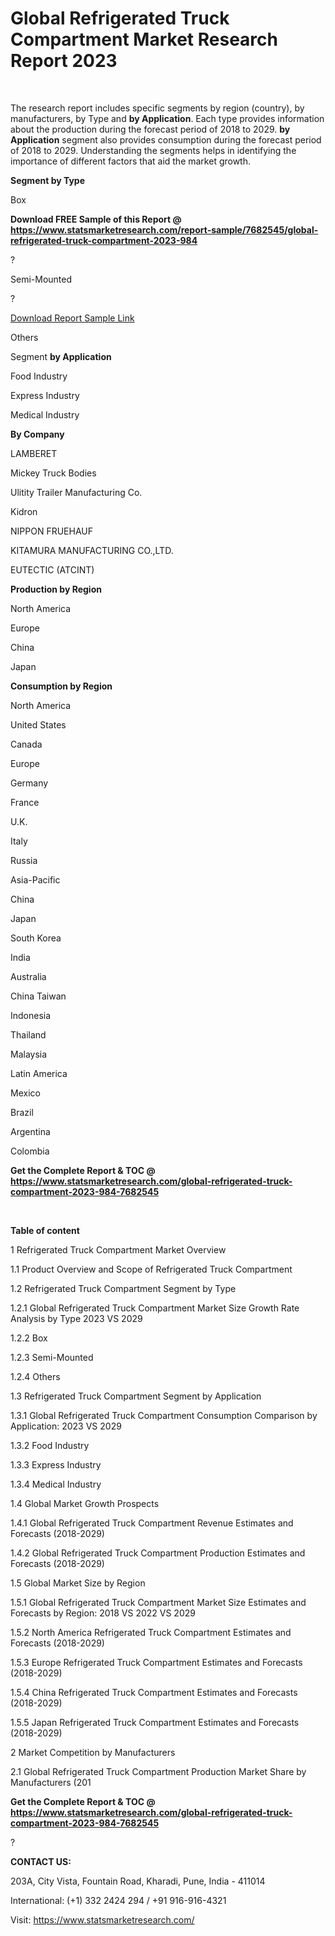 <h1>Global Refrigerated Truck Compartment Market Research Report 2023</h1><br/><p>The research report includes specific segments by region (country), by manufacturers, by Type and <strong>by Application</strong>. Each type provides information about the production during the forecast period of 2018 to 2029. <strong>by Application</strong> segment also provides consumption during the forecast period of 2018 to 2029. Understanding the segments helps in identifying the importance of different factors that aid the market growth.</p>
 
 
 
 <p><strong>Segment by Type</strong></p>
 
 
 
 <p>Box</p>
 
 
 
 <div><b>Download FREE Sample of this Report @ <a href="https://www.statsmarketresearch.com/download-free-sample/7682545/global-refrigerated-truck-compartment-2023-984">https://www.statsmarketresearch.com/report-sample/7682545/global-refrigerated-truck-compartment-2023-984</a></b></div>
 
 
 
 <p>? </p>
 
 
 
 <p>Semi-Mounted</p>
 
 
 
 <p>? </p>
 
 
 
 <p><a href="https://www.statsmarketresearch.com/download-free-sample/7682545/global-refrigerated-truck-compartment-2023-984">Download Report Sample Link</a></p>
 
 
 
 <p>Others</p>
 
 
 
 <p>Segment <strong>by Application</strong></p>
 
 
 
 <p>Food Industry</p>
 
 
 
 <p>Express Industry</p>
 
 
 
 <p>Medical Industry</p>
 
 
 
 <p><strong>By Company</strong></p>
 
 
 
 <p>LAMBERET</p>
 
 
 
 <p>Mickey Truck Bodies</p>
 
 
 
 <p>Ulitity Trailer Manufacturing Co.</p>
 
 
 
 <p>Kidron</p>
 
 
 
 <p>NIPPON FRUEHAUF</p>
 
 
 
 <p>KITAMURA MANUFACTURING CO.,LTD.</p>
 
 
 
 <p>EUTECTIC (ATCINT)</p>
 
 
 
 <p><strong>Production by Region</strong></p>
 
 
 
 <p>North America</p>
 
 
 
 <p>Europe</p>
 
 
 
 <p>China</p>
 
 
 
 <p>Japan</p>
 
 
 
 <p><strong>Consumption by Region</strong></p>
 
 
 
 <p>North America</p>
 
 
 
 <p>United States</p>
 
 
 
 <p>Canada</p>
 
 
 
 <p>Europe</p>
 
 
 
 <p>Germany</p>
 
 
 
 <p>France</p>
 
 
 
 <p>U.K.</p>
 
 
 
 <p>Italy</p>
 
 
 
 <p>Russia</p>
 
 
 
 <p>Asia-Pacific</p>
 
 
 
 <p>China</p>
 
 
 
 <p>Japan</p>
 
 
 
 <p>South Korea</p>
 
 
 
 <p>India</p>
 
 
 
 <p>Australia</p>
 
 
 
 <p>China Taiwan</p>
 
 
 
 <p>Indonesia</p>
 
 
 
 <p>Thailand</p>
 
 
 
 <p>Malaysia</p>
 
 
 
 <p>Latin America</p>
 
 
 
 <p>Mexico</p>
 
 
 
 <p>Brazil</p>
 
 
 
 <p>Argentina</p>
 
 
 
 <p>Colombia</p>
 
 
 
 <div><b>Get the Complete Report & TOC @ <a href="https://www.statsmarketresearch.com/global-refrigerated-truck-compartment-2023-984-7682545">https://www.statsmarketresearch.com/global-refrigerated-truck-compartment-2023-984-7682545</a></b></div>
 
 
 
 <p><br />
 
 <b>Table of content</b></p>
 
 
 
 <p>1 Refrigerated Truck Compartment Market Overview<br />
 
 1.1 Product Overview and Scope of Refrigerated Truck Compartment<br />
 
 1.2 Refrigerated Truck Compartment Segment by Type<br />
 
 1.2.1 Global Refrigerated Truck Compartment Market Size Growth Rate Analysis by Type 2023 VS 2029<br />
 
 1.2.2 Box<br />
 
 1.2.3 Semi-Mounted<br />
 
 1.2.4 Others<br />
 
 1.3 Refrigerated Truck Compartment Segment by Application<br />
 
 1.3.1 Global Refrigerated Truck Compartment Consumption Comparison by Application: 2023 VS 2029<br />
 
 1.3.2 Food Industry<br />
 
 1.3.3 Express Industry<br />
 
 1.3.4 Medical Industry<br />
 
 1.4 Global Market Growth Prospects<br />
 
 1.4.1 Global Refrigerated Truck Compartment Revenue Estimates and Forecasts (2018-2029)<br />
 
 1.4.2 Global Refrigerated Truck Compartment Production Estimates and Forecasts (2018-2029)<br />
 
 1.5 Global Market Size by Region<br />
 
 1.5.1 Global Refrigerated Truck Compartment Market Size Estimates and Forecasts by Region: 2018 VS 2022 VS 2029<br />
 
 1.5.2 North America Refrigerated Truck Compartment Estimates and Forecasts (2018-2029)<br />
 
 1.5.3 Europe Refrigerated Truck Compartment Estimates and Forecasts (2018-2029)<br />
 
 1.5.4 China Refrigerated Truck Compartment Estimates and Forecasts (2018-2029)<br />
 
 1.5.5 Japan Refrigerated Truck Compartment Estimates and Forecasts (2018-2029)<br />
 
 2 Market Competition by Manufacturers<br />
 
 2.1 Global Refrigerated Truck Compartment Production Market Share by Manufacturers (201</p>
 
 
 
 <div><b>Get the Complete Report & TOC @ <a href="https://www.statsmarketresearch.com/global-refrigerated-truck-compartment-2023-984-7682545">https://www.statsmarketresearch.com/global-refrigerated-truck-compartment-2023-984-7682545</a></b></div>
 
 
 
 <p>? </p>
 
 
 
 <p><b>CONTACT US:</b><br />
 
 203A, City Vista, Fountain Road, Kharadi, Pune, India - 411014<br />
 
 International: (+1) 332 2424 294 / +91 916-916-4321<br />
 
 Visit: <a href="https://www.statsmarketresearch.com/">https://www.statsmarketresearch.com/</a></p>